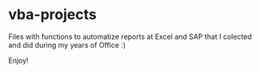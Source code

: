 # vba-projects

Files with functions to automatize reports at Excel and SAP that I colected and did during my years of Office :)

Enjoy!
